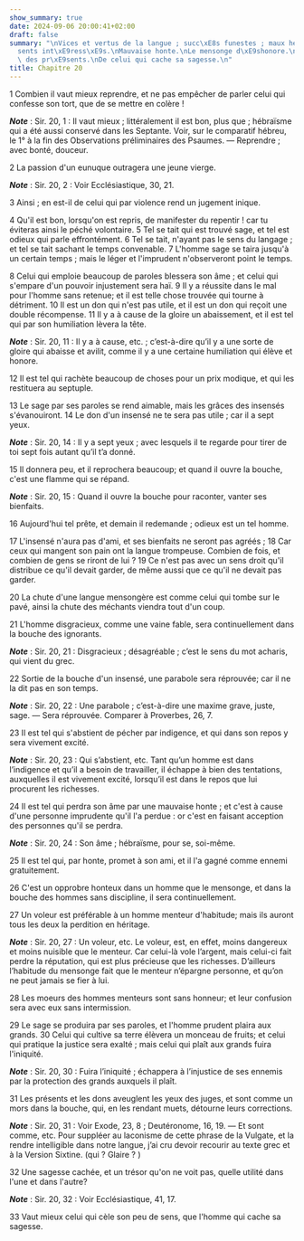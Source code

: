 ```yaml
---
show_summary: true
date: 2024-09-06 20:00:41+02:00
draft: false
summary: "\nVices et vertus de la langue ; succ\xE8s funestes ; maux heureux.\nPr\xE9\
  sents int\xE9ress\xE9s.\nMauvaise honte.\nLe mensonge d\xE9shonore.\nMauvais effets\
  \ des pr\xE9sents.\nDe celui qui cache sa sagesse.\n"
title: Chapitre 20
---
```





1 Combien il vaut mieux reprendre, et ne pas empêcher de parler celui qui confesse son tort, que de se mettre en colère !

***Note*** :  Sir. 20, 1 : Il vaut mieux ; littéralement il est bon, plus que ; hébraïsme qui a été aussi conservé dans les Septante. Voir, sur le comparatif hébreu, le 1° à la fin des Observations préliminaires des Psaumes. ― Reprendre ; avec bonté, douceur.

2 La passion d'un eunuque outragera une jeune vierge.

***Note*** :  Sir. 20, 2 : Voir Ecclésiastique, 30, 21.

3 Ainsi ; en est-il de celui qui par violence rend un jugement inique.


4 Qu'il est bon, lorsqu'on est repris, de manifester du repentir ! car tu éviteras ainsi le péché volontaire. 5 Tel se tait qui est trouvé sage, et tel est odieux qui parle effrontément. 6 Tel se tait, n'ayant pas le sens du langage ; et tel se tait sachant le temps convenable. 7 L'homme sage se taira jusqu'à un certain temps ; mais le léger et l'imprudent n'observeront point le temps.


8 Celui qui emploie beaucoup de paroles blessera son âme ; et celui qui s'empare d'un pouvoir injustement sera haï. 9 Il y a réussite dans le mal pour l'homme sans retenue; et il est telle chose trouvée qui tourne à détriment. 10 Il est un don qui n'est pas utile, et il est un don qui reçoit une double récompense. 11 Il y a à cause de la gloire un abaissement, et il est tel qui par son humiliation lèvera la tête.

***Note*** :  Sir. 20, 11 : Il y a à cause, etc. ; c’est-à-dire qu’il y a une sorte de gloire qui abaisse et avilit, comme il y a une certaine humiliation qui élève et honore.

12 Il est tel qui rachète beaucoup de choses pour un prix modique, et qui les restituera au septuple.


13 Le sage par ses paroles se rend aimable, mais les grâces des insensés s'évanouiront. 14 Le don d'un insensé ne te sera pas utile ; car il a sept yeux.

***Note*** :  Sir. 20, 14 : Il y a sept yeux ; avec lesquels il te regarde pour tirer de toi sept fois autant qu’il t’a donné.

15 Il donnera peu, et il reprochera beaucoup; et quand il ouvre la bouche, c'est une flamme qui se répand.

***Note*** :  Sir. 20, 15 : Quand il ouvre la bouche pour raconter, vanter ses bienfaits.

16 Aujourd'hui tel prête, et demain il redemande ; odieux est un tel homme.


17 L'insensé n'aura pas d'ami, et ses bienfaits ne seront pas agréés ; 18 Car ceux qui mangent son pain ont la langue trompeuse. Combien de fois, et combien de gens se riront de lui ? 19 Ce n'est pas avec un sens droit qu'il distribue ce qu'il devait garder, de même aussi que ce qu'il ne devait pas garder.


20 La chute d'une langue mensongère est comme celui qui tombe sur le pavé, ainsi la chute des méchants viendra tout d'un coup.


21 L'homme disgracieux, comme une vaine fable, sera continuellement dans la bouche des ignorants.

***Note*** :  Sir. 20, 21 : Disgracieux ; désagréable ; c’est le sens du mot acharis, qui vient du grec.


22 Sortie de la bouche d'un insensé, une parabole sera réprouvée; car il ne la dit pas en son temps.

***Note*** :  Sir. 20, 22 : Une parabole ; c’est-à-dire une maxime grave, juste, sage. ― Sera réprouvée. Comparer à Proverbes, 26, 7.


23 Il est tel qui s'abstient de pécher par indigence, et qui dans son repos y sera vivement excité.

***Note*** :  Sir. 20, 23 : Qui s’abstient, etc. Tant qu’un homme est dans l’indigence et qu’il a besoin de travailler, il échappe à bien des tentations, auxquelles il est vivement excité, lorsqu’il est dans le repos que lui procurent les richesses.

24 Il est tel qui perdra son âme par une mauvaise honte ; et c'est à cause d'une personne imprudente qu'il l'a perdue : or c'est en faisant acception des personnes qu'il se perdra.

***Note*** :  Sir. 20, 24 : Son âme ; hébraïsme, pour se, soi-même.

25 Il est tel qui, par honte, promet à son ami, et il l'a gagné comme ennemi gratuitement.


26 C'est un opprobre honteux dans un homme que le mensonge, et dans la bouche des hommes sans discipline, il sera continuellement.


27 Un voleur est préférable à un homme menteur d'habitude; mais ils auront tous les deux la perdition en héritage.

***Note*** :  Sir. 20, 27 : Un voleur, etc. Le voleur, est, en effet, moins dangereux et moins nuisible que le menteur. Car celui-là vole l’argent, mais celui-ci fait perdre la réputation, qui est plus précieuse que les richesses. D’ailleurs l’habitude du mensonge fait que le menteur n’épargne personne, et qu’on ne peut jamais se fier à lui.


28 Les moeurs des hommes menteurs sont sans honneur; et leur confusion sera avec eux sans intermission.


29 Le sage se produira par ses paroles, et l'homme prudent plaira aux grands. 30 Celui qui cultive sa terre élèvera un monceau de fruits; et celui qui pratique la justice sera exalté ; mais celui qui plaît aux grands fuira l'iniquité.

***Note*** :  Sir. 20, 30 : Fuira l’iniquité ; échappera à l’injustice de ses ennemis par la protection des grands auxquels il plaît.

31 Les présents et les dons aveuglent les yeux des juges, et sont comme un mors dans la bouche, qui, en les rendant muets, détourne leurs corrections.

***Note*** :  Sir. 20, 31 : Voir Exode, 23, 8 ; Deutéronome, 16, 19. ― Et sont comme, etc. Pour suppléer au laconisme de cette phrase de la Vulgate, et la rendre intelligible dans notre langue, j’ai cru devoir recourir au texte grec et à la Version Sixtine. (qui ? Glaire ? )

32 Une sagesse cachée, et un trésor qu'on ne voit pas, quelle utilité dans l'une et dans l'autre?

***Note*** :  Sir. 20, 32 : Voir Ecclésiastique, 41, 17.

33 Vaut mieux celui qui cèle son peu de sens, que l'homme qui cache sa sagesse.

